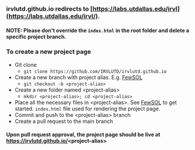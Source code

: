 ### irvlutd.github.io redirects to [https://labs.utdallas.edu/irvl](https://labs.utdallas.edu/irvl/).

#### **NOTE**: Please don't override the `index.html` in the root folder and delete a specific project branch.

### To create a new project page
- Git clone
    - `git clone https://github.com/IRVLUTD/irvlutd.github.io`
- Create a new branch with project alias. E.g. [FewSOL](https://irvlutd.github.io/FewSOL)
    - `git checkout -b <project-alias>`
- Create a new folder named <project-alias\>
    - `mkdir <project-alias>; cd <project-alias>`
- Place all the necessary files in <project-alias\>. See [FewSOL](https://github.com/IRVLUTD/irvlutd.github.io/tree/main/FewSOL) to get started. `index.html` file used for rendering the project page.
- Commit and push to the <project-alias\> branch
- Create a pull request to the main branch

#### Upon pull request approval, the project page should be live at https://irvlutd.github.io/<project-alias\>
